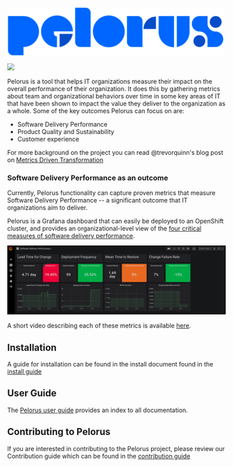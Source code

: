 ![Pelorus](media/Logo-Pelorus-A-Standard-RGB_smaller.png)

![](https://github.com/redhat-cop/pelorus/workflows/Pylama/badge.svg)

Pelorus is a tool that helps IT organizations measure their impact on the overall performance of their organization. It does this by gathering metrics about team and organizational behaviors over time in some key areas of IT that have been shown to impact the value they deliver to the organization as a whole. Some of the key outcomes Pelorus can focus on are:

- Software Delivery Performance
- Product Quality and Sustainability
- Customer experience

For more background on the project you can read @trevorquinn's blog post on [Metrics Driven Transformation](https://www.openshift.com/blog/exploring-a-metrics-driven-approach-to-transformation)

### Software Delivery Performance as an outcome

Currently, Pelorus functionality can capture proven metrics that measure Software Delivery Performance -- a significant outcome that IT organizations aim to deliver.

Pelorus is a Grafana dashboard that can easily be deployed to an OpenShift cluster, and provides an organizational-level view of the [four critical measures of software delivery performance](https://blog.openshift.com/exploring-a-metrics-driven-approach-to-transformation/).

![Software Delivery Metrics Dashboard](media/sdp-dashboard.png)

A short video describing each of these metrics is available [here](https://www.youtube.com/watch?v=7-iB_KhUaQg).

## Installation

A guide for installation can be found in the install document found  in the [install guide](./docs/Install.md)

## User Guide
The [Pelorus user guide](/docs/UserGuide.md) provides an index to all documentation.

## Contributing to Pelorus

If you are interested in contributing to the Pelorus project, please review our Contribution guide which can be found in the [contribution guide](./docs/CONTRIBUTING.md)
